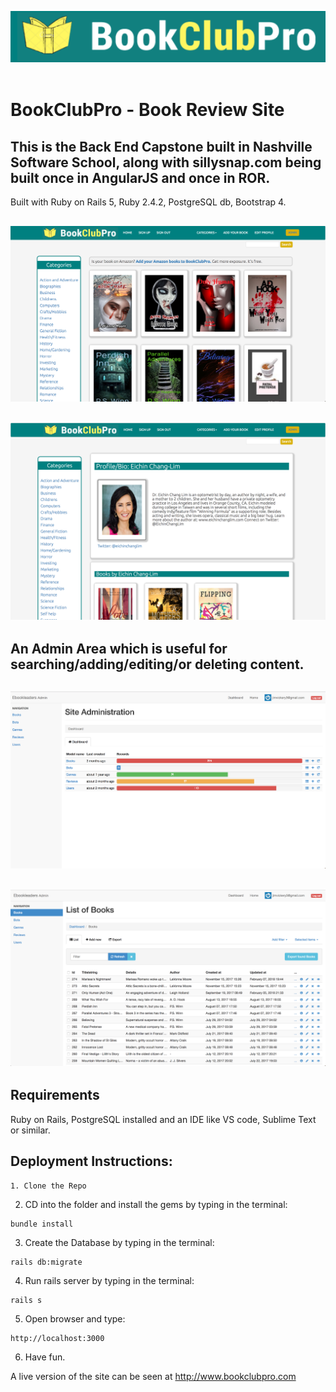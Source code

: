 ![Alt text](bookclubpro_logo2.png?raw=true "Title")
<br /> <br />
# BookClubPro - Book Review Site 
## This is the Back End Capstone built in Nashville Software School, along with sillysnap.com being built once in AngularJS and once in ROR.

Built with Ruby on Rails 5, Ruby 2.4.2, PostgreSQL db, Bootstrap 4.


![Alt text](bookclubpro5.png?raw=true "Title")
----------------------------------------
![Alt text](bookclubpro5b.png?raw=true "Title")
----------------------------------------

## An Admin Area which is useful for searching/adding/editing/or deleting content.

![Alt text](bcpadmin1.png?raw=true "Title")
----------------------------------------
![Alt text](bcpadmin2.png?raw=true "Title")
----------------------------------------


## Requirements

Ruby on Rails, PostgreSQL installed and an IDE like VS code, Sublime Text or similar. 




## Deployment Instructions:
```
1. Clone the Repo
```

2. CD into the folder and install the gems by typing in the terminal: 
```
bundle install
```
3. Create the Database by typing in the terminal: 
```
rails db:migrate
```
4. Run rails server by typing in the terminal:  
```
rails s
```
5. Open browser and type: 
```
http://localhost:3000
```
6. Have fun.

A live version of the site can be seen at http://www.bookclubpro.com